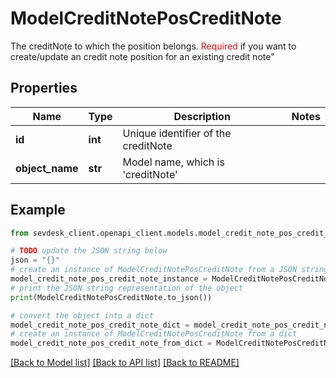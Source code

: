 # ModelCreditNotePosCreditNote

The creditNote to which the position belongs.  <span style='color:red'>Required</span> if you want to create/update an credit note position for an existing credit note\"

## Properties

Name | Type | Description | Notes
------------ | ------------- | ------------- | -------------
**id** | **int** | Unique identifier of the creditNote | 
**object_name** | **str** | Model name, which is &#39;creditNote&#39; | 

## Example

```python
from sevdesk_client.openapi_client.models.model_credit_note_pos_credit_note import ModelCreditNotePosCreditNote

# TODO update the JSON string below
json = "{}"
# create an instance of ModelCreditNotePosCreditNote from a JSON string
model_credit_note_pos_credit_note_instance = ModelCreditNotePosCreditNote.from_json(json)
# print the JSON string representation of the object
print(ModelCreditNotePosCreditNote.to_json())

# convert the object into a dict
model_credit_note_pos_credit_note_dict = model_credit_note_pos_credit_note_instance.to_dict()
# create an instance of ModelCreditNotePosCreditNote from a dict
model_credit_note_pos_credit_note_from_dict = ModelCreditNotePosCreditNote.from_dict(model_credit_note_pos_credit_note_dict)
```
[[Back to Model list]](../README.md#documentation-for-models) [[Back to API list]](../README.md#documentation-for-api-endpoints) [[Back to README]](../README.md)


